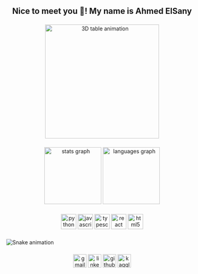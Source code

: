 <h2 align="center">Nice to meet you 👋! My name is Ahmed ElSany</h2>

###

<div align="center">
  <img src="https://cyrisxd.github.io/images/table.gif" height="300" alt="3D table animation" />
</div>

###

<div align="center">
  <img src="https://github-readme-stats.vercel.app/api?username=AhmedElsany29&show_icons=true&theme=dracula&hide_border=false&count_private=true" height="150" alt="stats graph"  />
  <img src="https://github-readme-stats.vercel.app/api/top-langs/?username=AhmedElsany29&layout=compact&langs_count=5&theme=dracula&hide_border=false" height="150" alt="languages graph"  />
</div>

###

<div align="center">
  <img src="https://cdn.jsdelivr.net/gh/devicons/devicon/icons/python/python-original.svg" height="40" alt="python logo" />
  <img src="https://cdn.jsdelivr.net/gh/devicons/devicon/icons/javascript/javascript-original.svg" height="40" alt="javascript logo" />
  <img src="https://cdn.jsdelivr.net/gh/devicons/devicon/icons/typescript/typescript-original.svg" height="40" alt="typescript logo" />
  <img src="https://cdn.jsdelivr.net/gh/devicons/devicon/icons/react/react-original.svg" height="40" alt="react logo" />
  <img src="https://cdn.jsdelivr.net/gh/devicons/devicon/icons/html5/html5-original.svg" height="40" alt="html5 logo" />
</div>

###

![Snake animation](https://github.com/AhmedElsany29/AhmedElsany29/blob/output/snake.svg)

###

<div align="center">
  <a href="mailto:ahmedelsany12@gmail.com"><img src="https://img.shields.io/static/v1?message=Gmail&logo=gmail&label=&color=D14836&logoColor=white&labelColor=&style=for-the-badge" height="35" alt="gmail logo"  /></a>
  <a href="https://www.linkedin.com/in/ahmed-elsany-0a588a223"><img src="https://img.shields.io/static/v1?message=LinkedIn&logo=linkedin&label=&color=0077B5&logoColor=white&labelColor=&style=for-the-badge" height="35" alt="linkedin logo"  /></a>
  <a href="https://github.com/AhmedElsany29"><img src="https://img.shields.io/static/v1?message=GitHub&logo=github&label=&color=181717&logoColor=white&labelColor=&style=for-the-badge" height="35" alt="github logo"  /></a>
  <a href="https://www.kaggle.com/ahmedelsany"><img src="https://img.shields.io/static/v1?message=Kaggle&logo=kaggle&label=&color=20BEFF&logoColor=white&labelColor=&style=for-the-badge" height="35" alt="kaggle logo"  /></a>
</div>
